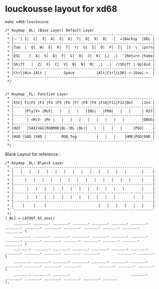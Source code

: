 # louckousse layout for xd68

```
make xd68:louckousse
```

    /* Keymap _BL: (Base Layer) Default Layer
     * ,----------------------------------------------------------------.
     * |~ `| 1|  2|  3|  4|  5|  6|  7|  8|  9|  0|  -|  =|Backsp  |DEL |
     * |----------------------------------------------------------------|
     * |Tab  |  Q|  W|  E|  R|  T|  Y|  U|  I|  O|  P|  [|  ]|  \  |psrn|
     * |----------------------------------------------------------------|
     * |ESC    |  A|  S|  D|  F|  G|  H|  J|  K|  L|  ;|  '|Return |home|
     * |----------------------------------------------------------------|
     * |Shift   |  Z|  X|  C|  V|  B|  N|  M|  ,|  .|  /|Shift | Up|End |
     * |----------------------------------------------------------------|
     * |Ctrl|Win |Alt |        Space          |Alt|Ctrl|LDR| <-|Dow|->  |
     * `----------------------------------------------------------------'
     */


    /* Keymap _FL: Function Layer
     * ,----------------------------------------------------------------.
     * |ESC| F1|F2 |F3 |F4 |F5 |F6 |F7 |F8 |F9 |F10|F11|F12|Del    |Ins |
     * |----------------------------------------------------------------|
     * |     |Ply|V+ |Mut|   |   |   |   |INS|   |PRN|   |   |     | RST|
     * |----------------------------------------------------------------|
     * |      | <M|V- |M> |   |   |   |   |   |   |   |   |        |DBUG|
     * |----------------------------------------------------------------|
     * |HUI   |SAI|VAI|RGBMOD|BL-|BL |BL+|   |   |   |   |     |PGU|    |
     * |----------------------------------------------------------------|
     * |HUD |SAD |VAD |       RGB_Tog         |   |   |    |HME|PGD|END |
     * `----------------------------------------------------------------'
     */


Blank Layout for reference :

    
    /* Keymap _BL: Blanck Layer
     * ,----------------------------------------------------------------.
     * |   |   |   |   |   |   |   |   |   |   |   |   |   |       |    |
     * |----------------------------------------------------------------|
     * |     |   |   |   |   |   |   |   |   |   |   |   |   |     |    |
     * |----------------------------------------------------------------|
     * |      |   |   |   |   |   |   |   |   |   |   |   |        |    |
     * |----------------------------------------------------------------|
     * |      |   |   |   |   |   |   |   |   |   |   |        |   |    |
     * |----------------------------------------------------------------|
     * |    |    |    |                        |   |   |   |   |   |    |
     * `----------------------------------------------------------------'
     */
    [_BL] = LAYOUT_65_ansi(
        _______, _______, _______, _______, _______, _______, _______, _______, _______, _______, _______, _______, _______, _______, _______, \
        _______, _______, _______, _______, _______, _______, _______, _______, _______, _______, _______, _______, _______, _______, _______, \
        _______, _______, _______, _______, _______, _______, _______, _______, _______, _______, _______, _______,        _______, _______,   \
        _______, _______, _______, _______, _______, _______, _______, _______, _______, _______, _______,        _______, _______, _______,   \
        _______, _______, _______,                            _______,                   _______, _______, _______, _______, _______, _______
    ),
